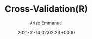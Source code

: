 ---
layout: R-post
title:  "Cross-Validation(R)"
date:   2021-01-14 02:02:23 +0000
category: machine-learning-R
author: Arize Emmanuel
tag: very good tutorials
---